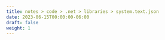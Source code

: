 ```yaml
---
title: notes > code > .net > libraries > system.text.json
date: 2023-06-15T00:00:00-06:00
draft: false
weight: 1
---
```

